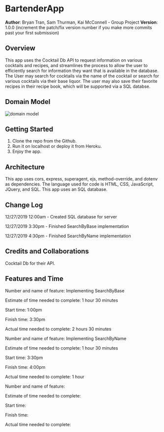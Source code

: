 # BartenderApp

**Author**: Bryan Tran, Sam Thurman, Kai McConnell - Group Project
**Version**: 1.0.0 (increment the patch/fix version number if you make more commits past your first submission)

## Overview
This app uses the Cocktail Db API to request information on various cocktails and recipes, and streamlines the process to allow the user to efficiently search for information they want that is available in the database. The User may search for cocktails via the name of the cocktail or search for various cocktails via their base liquor. The user may also save their favorite recipes in their recipe book, which will be supported via a SQL databse. 

## Domain Model
![domain model](document-images/domain-model.HEIC)

## Getting Started
1. Clone the repo from the Github.
2. Run it on localhost or deploy it from Heroku.
3. Enjoy the app.

## Architecture
This app uses cors, express, superagent, ejs, method-override, and dotenv as dependencies. The language used for code is HTML, CSS, JavaScript, JQuery, and SQL. This app uses an SQL database. 

## Change Log

12/27/2019 12:00am - Created SQL database for server

12/27/2019 3:30pm - Finished SearchByBase implementation

12/27/2019 4:30pm - Finished SearchByName implementation

## Credits and Collaborations
Cocktail Db for their API.

## Features and Time

Number and name of feature: Implementing SearchByBase

Estimate of time needed to complete: 1 hour 30 minutes

Start time: 1:00pm

Finish time: 3:30pm

Actual time needed to complete: 2 hours 30 minutes


Number and name of feature: Implementing SearchByName

Estimate of time needed to complete: 1 hour 30 minutes

Start time: 3:30pm

Finish time: 4:00pm

Actual time needed to complete: 1 hour


Number and name of feature: 

Estimate of time needed to complete: 

Start time: 

Finish time: 

Actual time needed to complete: 

